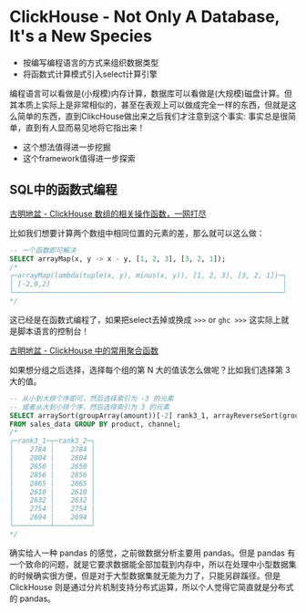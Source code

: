 # ClickHouse - Not Only A Database, It's a New Species

- 按编写编程语言的方式来组织数据类型
- 将函数式计算模式引入select计算引擎

编程语言可以看做是(小规模)内存计算，数据库可以看做是(大规模)磁盘计算。但其本质上实际上是非常相似的，甚至在表观上可以做成完全一样的东西，但就是这么简单的东西，直到ClikcHouse做出来之后我们才注意到这个事实: 事实总是很简单，直到有人显而易见地将它指出来！
- 这个想法值得进一步挖掘
- 这个framework值得进一步探索

## SQL中的函数式编程
[古明地盆 - ClickHouse 数组的相关操作函数，一网打尽](https://www.cnblogs.com/traditional/p/15226704.html)

比如我们想要计算两个数组中相同位置的元素的差，那么就可以这么做：
```sql
-- 一个函数即可解决
SELECT arrayMap(x, y -> x - y, [1, 2, 3], [3, 2, 1]);
/*
┌─arrayMap(lambda(tuple(x, y), minus(x, y)), [1, 2, 3], [3, 2, 1])─┐
│ [-2,0,2]                                                         │
└──────────────────────────────────────────────────────────────────┘
*/
```
这已经是在函数式编程了，如果把select去掉或换成 `>>>` or `ghc >>>` 这实际上就是脚本语言的控制台！

[古明地盆 - ClickHouse 中的常用聚合函数](https://www.cnblogs.com/traditional/p/15228399.html)

如果想分组之后选择，选择每个组的第 N 大的值该怎么做呢？比如我们选择第 3 大的值。
```sql
-- 从小到大排个序即可，然后选择索引为 -3 的元素
-- 或者从大到小排个序，然后选择索引为 3 的元素
SELECT arraySort(groupArray(amount))[-2] rank3_1, arrayReverseSort(groupArray(amount))[2] rank3_2
FROM sales_data GROUP BY product, channel;
/*
┌─rank3_1─┬─rank3_2─┐
│    2784 │    2784 │
│    2804 │    2804 │
│    2650 │    2650 │
│    2856 │    2856 │
│    2865 │    2865 │
│    2610 │    2610 │
│    2632 │    2632 │
│    2754 │    2754 │
│    2694 │    2694 │
└─────────┴─────────┘
*/
```
确实给人一种 pandas 的感觉，之前做数据分析主要用 pandas。但是 pandas 有一个致命的问题，就是它要求数据能全部加载到内存中，所以在处理中小型数据集的时候确实很方便，但是对于大型数据集就无能为力了，只能另辟蹊径。但是 ClickHouse 则是通过分片机制支持分布式运算，所以个人觉得它简直就是分布式的 pandas。
